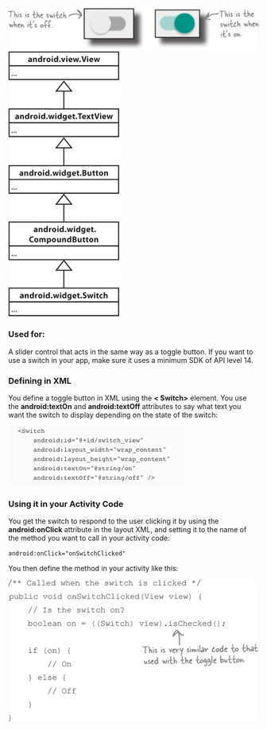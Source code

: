 ![](.guides/img/56.png)
![](.guides/img/57.png)

### Used for:
A slider control that acts in the same way as a toggle button. If you want to use a switch in your app, make sure it uses a minimum SDK of API level 14.

### Defining in XML
You define a toggle button in XML using the **< Switch>** element. You use the **android:textOn** and **android:textOff** attributes to say what text you want the switch to display depending on the state of the switch:

![](.guides/img/54.png)

### Using it in your Activity Code
You get the switch to respond to the user clicking it by using the **android:onClick** attribute in the layout XML, and setting it to the name of the method you want to call in your activity code:
```
android:onClick="onSwitchClicked"
```

You then define the method in your activity like this:

![](.guides/img/55.png)